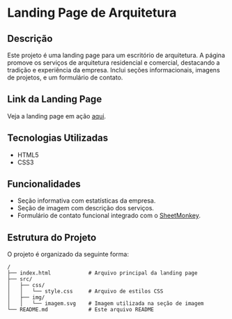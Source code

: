 # Landing Page de Arquitetura

## Descrição

Este projeto é uma landing page para um escritório de arquitetura. A página promove os serviços de arquitetura residencial e comercial, destacando a tradição e experiência da empresa. Inclui seções informacionais, imagens de projetos, e um formulário de contato.

## Link da Landing Page

Veja a landing page em ação [aqui](https://landingpagearquiteturamarcusdnc.netlify.app).

## Tecnologias Utilizadas

- HTML5
- CSS3

## Funcionalidades

- Seção informativa com estatísticas da empresa.
- Seção de imagem com descrição dos serviços.
- Formulário de contato funcional integrado com o [SheetMonkey](https://docs.google.com/spreadsheets/d/1wyX0hNI38tL3v054XF-7ez7ZYi75hNRiuRhCQC60jr4/edit?pli=1&gid=0#gid=0).

## Estrutura do Projeto

O projeto é organizado da seguinte forma:

```plaintext
/
├── index.html            # Arquivo principal da landing page
├── src/
│   ├── css/
│   │   └── style.css     # Arquivo de estilos CSS
│   ├── img/
│   │   └── imagem.svg    # Imagem utilizada na seção de imagem
└── README.md             # Este arquivo README